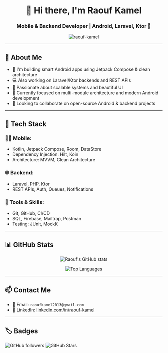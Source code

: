 <h1 align="center">👋 Hi there, I'm Raouf Kamel</h1>
<h3 align="center">Mobile & Backend Developer | Android, Laravel, Ktor 🚀</h3>

<p align="center">
  <img src="https://komarev.com/ghpvc/?username=raouf-kamel&label=Profile%20views&color=0e75b6&style=flat" alt="raouf-kamel" />
</p>

---

## 🧠 About Me

- 🔧 I'm building smart Android apps using Jetpack Compose & clean architecture
- 💻 Also working on Laravel/Ktor backends and REST APIs
- 🎯 Passionate about scalable systems and beautiful UI
- 📲 Currently focused on multi-module architecture and modern Android development
- 🤝 Looking to collaborate on open-source Android & backend projects

---

## 💼 Tech Stack

### 👨‍💻 Mobile:
- Kotlin, Jetpack Compose, Room, DataStore
- Dependency Injection: Hilt, Koin
- Architecture: MVVM, Clean Architecture

### 🌐 Backend:
- Laravel, PHP, Ktor
- REST APIs, Auth, Queues, Notifications

### 🧪 Tools & Skills:
- Git, GitHub, CI/CD
- SQL, Firebase, Mailtrap, Postman
- Testing: JUnit, MockK

---

## 📊 GitHub Stats

<p align="center">
  <img src="https://github-readme-stats.vercel.app/api?username=raouf-kamel&show_icons=true&theme=default" alt="Raouf's GitHub stats" />
</p>

<p align="center">
  <img src="https://github-readme-stats.vercel.app/api/top-langs/?username=raouf-kamel&layout=compact" alt="Top Languages" />
</p>

 

---

## 📫 Contact Me

- 📧 Email: `raoufkamel2013@gmail.com`
- 💼 LinkedIn: [linkedin.com/in/raouf-kamel](https://linkedin.com/in/raouf-kamel)

---

## 🏷️ Badges

![GitHub followers](https://img.shields.io/github/followers/raouf-kamel?label=Followers&style=social)
![GitHub Stars](https://img.shields.io/github/stars/raouf-kamel?style=social)
